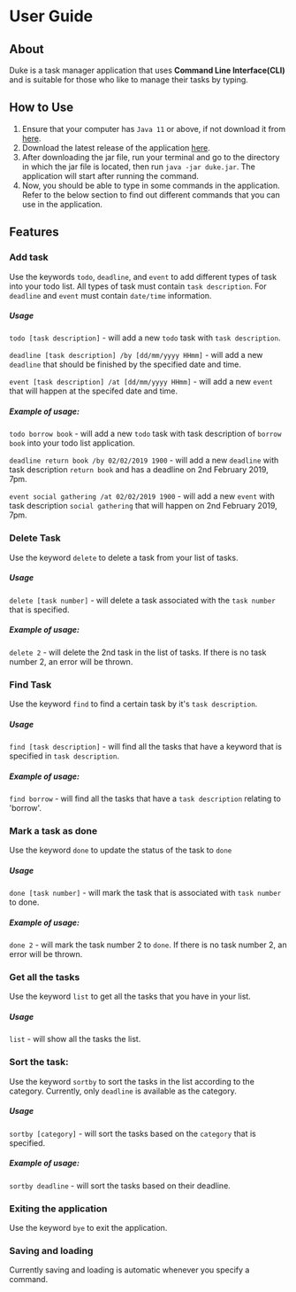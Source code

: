 # User Guide

## About
Duke is a task manager application that uses **Command Line Interface(CLI)** and is suitable for those who like to manage their tasks by typing.

## How to Use
1. Ensure that your computer has `Java 11` or above, if not download it from [here](https://www.oracle.com/technetwork/java/javase/downloads/jdk11-downloads-5066655.html).
2. Download the latest release of the application [here]().
3. After downloading the jar file, run your terminal and go to the directory in which the jar file is located, then run `java -jar duke.jar`. The application will start after running the command.
4. Now, you should be able to type in some commands in the application. Refer to the below section to find out different commands that you can use in the application.

## Features

### Add task
Use the keywords `todo`, `deadline`, and `event` to add different types of task into your todo list. All types of task must contain `task description`. For `deadline` and `event` must contain `date/time` information.

##### Usage
`todo [task description]` - will add a new `todo` task with `task description`.

`deadline [task description] /by [dd/mm/yyyy HHmm]` - will add a new `deadline` that should be finished by the specified date and time.

`event [task description] /at [dd/mm/yyyy HHmm]` - will add a new `event` that will happen at the specifed date and time.

##### Example of usage:
`todo borrow book` - will add a new `todo` task with task description of `borrow book` into your todo list application.

`deadline return book /by 02/02/2019 1900` - will add a new `deadline` with task description `return book` and has a deadline on 2nd
February 2019, 7pm.

`event social gathering /at 02/02/2019 1900` - will add a new `event` with task description `social gathering` that will happen on 2nd February 2019, 7pm.

### Delete Task
Use the keyword `delete` to delete a task from your list of tasks.

##### Usage
`delete [task number]` - will delete a task associated with the `task number` that is specified.

##### Example of usage:
`delete 2` - will delete the 2nd task in the list of tasks. If there is no task number 2, an error will be thrown.

### Find Task
Use the keyword `find` to find a certain task by it's `task description`.

##### Usage
`find [task description]` - will find all the tasks that have a keyword that is specified in `task description`.

##### Example of usage:
`find borrow` - will find all the tasks that have a `task description` relating to 'borrow'.

### Mark a task as done
Use the keyword `done` to update the status of the task to `done`

##### Usage
`done [task number]` - will mark the task that is associated with `task number` to done.

##### Example of usage:
`done 2` - will mark the task number 2 to `done`. If there is no task number 2, an error will be thrown.

### Get all the tasks
Use the keyword `list` to get all the tasks that you have in your list.

##### Usage
`list` - will show all the tasks the list.

### Sort the task:
Use the keyword `sortby` to sort the tasks in the list according to the category. Currently, only `deadline` is available as the category.

##### Usage
`sortby [category]` - will sort the tasks based on the `category` that is specified.

##### Example of usage:
`sortby deadline` - will sort the tasks based on their deadline.

### Exiting the application
Use the keyword `bye` to exit the application.

### Saving and loading
Currently saving and loading is automatic whenever you specify a command.